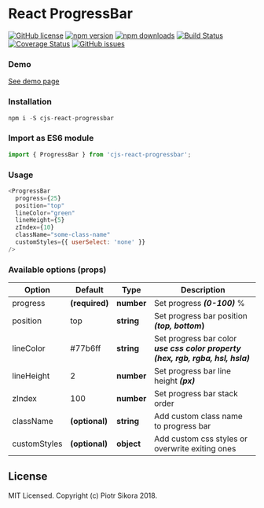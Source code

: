 # React ProgressBar

[![GitHub license](https://img.shields.io/badge/license-MIT-blue.svg)](https://github.com/crazyjuice/react-progressbar/blob/dev/LICENSE) [![npm version](https://img.shields.io/npm/v/cjs-react-progressbar.svg?style=flat)](https://www.npmjs.com/package/cjs-react-progressbar) [![npm downloads](https://img.shields.io/npm/dm/cjs-react-progressbar.svg)](https://www.npmjs.com/package/cjs-react-progressbar) [![Build Status](https://travis-ci.org/crazyjuice/react-progressbar.svg?branch=dev)](https://travis-ci.org/crazyjuice/react-progressbar) [![Coverage Status](https://coveralls.io/repos/github/crazyjuice/react-progressbar/badge.svg?branch=dev)](https://coveralls.io/github/crazyjuice/react-progressbar?branch=dev) [![GitHub issues](https://img.shields.io/github/issues/crazyjuice/react-progressbar.svg)](https://github.com/crazyjuice/react-progressbar/issues)

### Demo
[See demo page](https://crazyjuice.github.io/progressbar.github.io)

### Installation
```javascript
npm i -S cjs-react-progressbar
```

### Import as ES6 module
```javascript
import { ProgressBar } from 'cjs-react-progressbar';
```

### Usage
```javascript
<ProgressBar
  progress={25}
  position="top"
  lineColor="green"
  lineHeight={5}
  zIndex={10}
  className="some-class-name"
  customStyles={{ userSelect: 'none' }}
/>
```

### Available options (props)
| Option   | Default      | Type       | Description                                   |
|----------|--------------|------------|-----------------------------------------------|
| progress | **(required)** | **number** | Set progress **_(0-100)_** % |
| position | top          | **string** | Set progress bar position **_(top, bottom_)** |
| lineColor | #77b6ff | **string** | Set progress bar color **_use css color property (hex, rgb, rgba, hsl, hsla)_** |
| lineHeight | 2 | **number** | Set progress bar line height **_(px)_** |
| zIndex | 100 | **number** | Set progress bar stack order |
| className | **(optional)** | **string** | Add custom class name to progress bar |
| customStyles | **(optional)** | **object** | Add custom css styles or overwrite exiting ones |

## License

MIT Licensed. Copyright (c) Piotr Sikora 2018.
